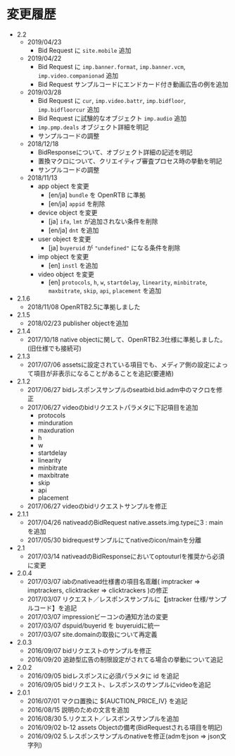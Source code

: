 # 変更履歴

* 2.2
    * 2019/04/23
        * Bid Request に `site.mobile` 追加
    * 2019/04/22
        * Bid Request に `imp.banner.format`, `imp.banner.vcm`, `imp.video.companionad` 追加
        * Bid Request サンプルコードにエンドカード付き動画広告の例を追加
    * 2019/03/28
        * Bid Request に `cur`, `imp.video.battr`, `imp.bidfloor`, `imp.bidfloorcur` 追加
        * Bid Request に試験的なオブジェクト `imp.audio` 追加
        * `imp.pmp.deals` オブジェクト詳細を明記
        * サンプルコードの調整
    * 2018/12/18
        * BidResponseについて、オブジェクト詳細の記述を明記
        * 置換マクロについて、クリエイティブ審査プロセス時の挙動を明記
        * サンプルコードの調整
    * 2018/11/13
        * app object を変更
            * [en/ja] `bundle` を OpenRTB に準拠
            * [en/ja] `appid` を削除
        * device object を変更
            * [ja] `ifa`, `lmt` が追加されない条件を削除
            * [en/ja] `dnt` を追加
        * user object を変更
            * [ja] `buyeruid` が `"undefined"` になる条件を削除
        * imp object を変更
            * [en] `instl` を追加
        * video object を変更
            * [en] `protocols`, `h`, `w`, `startdelay`, `linearity`, `minbitrate`, `maxbitrate`, `skip`, `api`, `placement` を追加
* 2.1.6
    * 2018/11/08 OpenRTB2.5に準拠しました
* 2.1.5
    * 2018/02/23 publisher objectを追加
* 2.1.4
    * 2017/10/18 native objectに関して、OpenRTB2.3仕様に準拠しました。(旧仕様でも接続可)
* 2.1.3
    * 2017/07/06 assetsに設定されている項目でも、メディア側の設定によって項目が非表示になることがあることを追記(要連絡)
* 2.1.2
    * 2017/06/27 bidレスポンスサンプルのseatbid.bid.adm中のマクロを修正
    * 2017/06/27 videoのbidリクエストパラメタに下記項目を追加
        * protocols
        * minduration
        * maxduration
        * h
        * w
        * startdelay
        * linearity
        * minbitrate
        * maxbitrate
        * skip
        * api
        * placement
    * 2017/06/27 videoのbidリクエストサンプルを修正
* 2.1.1
    * 2017/04/26 nativeadのBidRequest native.assets.img.typeに3 : mainを追加
    * 2017/05/30 bidrequestサンプルにてnativeのicon/mainを分離
* 2.1
    * 2017/03/14 nativeadのBidResponseにおいてoptouturlを推奨から必須に変更
* 2.0.4
    * 2017/03/07 iabのnativead仕様書の項目名乖離( imptracker => imptrackers, clicktracker => clicktrackers )の修正
    * 2017/03/07 リクエスト／レスポンスサンプルに【jstracker 仕様/サンプルコード】を追記
    * 2017/03/07 impressionビーコンの通知方法の変更
    * 2017/03/07 dspuid/buyerid を buyeruidに統一
    * 2017/03/07 site.domainの取扱について再定義
* 2.0.3
    * 2016/09/07 bidリクエストのサンプルを修正
    * 2016/09/20 追跡型広告の制限設定がされてる場合の挙動について追記
* 2.0.2
    * 2016/09/05 bidレスポンスに必須パラメタに id を追記
    * 2016/09/05 bidリクエスト、レスポンスのサンプルにvideoを追記
* 2.0.1
    * 2016/07/01 マクロ置換に ${AUCTION_PRICE_IV} を追記
    * 2016/08/15 説明のための文言を追加
    * 2016/08/30 5.リクエスト／レスポンスサンプルを追加
    * 2016/09/02 b-12 assets Objectの備考(BidRequestされる項目を明記)
    * 2016/09/02 5.レスポンスサンプルのnativeを修正(admをjson => json文字列) 
